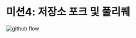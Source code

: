 # 미션4: 저장소 포크 및 풀리퀘

![github flow](https://img1.daumcdn.net/thumb/R1280x0/?scode=mtistory2&fname=https%3A%2F%2Fk.kakaocdn.net%2Fdn%2F9zIJi%2FbtqxhK5q0Pi%2FIdKFE5wqKCq53qTYulzZxK%2Fimg.png)